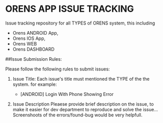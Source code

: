 # ORENS APP ISSUE TRACKING #

Issue tracking repository for all TYPES of ORENS system, this including

- Orens ANDROID App,
- Orens IOS App,
- Orens WEB
- Orens DASHBOARD

##Issue Submission Rules:

Please follow the following rules to submit issues:


1. Issue Title: 
   Each issue's title must mentioned the TYPE of the the system. for example:
   - [ANDROID] Login With Phone Showing Error
   
3. Issue Description
   Pleaese provide brief description on the issue, to make it easier for dev department to reproduce and solve the issue... Screenshoots of the errors/found-bug would be very helpfull.
    
